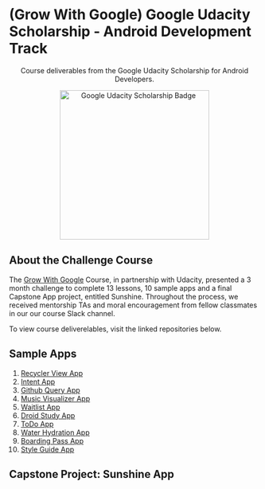 # (Grow With Google) Google Udacity Scholarship - Android Development Track
<p align="center">Course deliverables from the Google Udacity Scholarship for Android Developers.</p>

<p align="center">
  <img src="http://bsft.io/x/qej8cn?uid=41c82f6d-b119-4efd-96d1-bdd6d12d0d04&mid=71bc16dc-ecd8-4745-84dd-b637289091e0&txnid=47d38ef5-bd0a-4e05-b0e9-385b572f8bd1" width="300" height="300" title="Google Udacity Scholarship Badge" >
</p>

## About the Challenge Course
The [Grow With Google](https://grow.google/developers/) Course, in partnership with Udacity, presented a 3 month challenge to complete 13 lessons, 10 sample apps and a final Capstone App project, entitled Sunshine. Throughout the process, we received mentorship TAs and moral encouragement from fellow classmates in our our course Slack channel.

To view course deliverelables, visit the linked repositories below.


## Sample Apps
1.  [Recycler View App](https://grow.google/developers/)
2.  [Intent App](https://grow.google/developers/)
3.  [Github Query App](https://grow.google/developers/)
4.  [Music Visualizer App](https://grow.google/developers/)
5.  [Waitlist App](https://grow.google/developers/)
6.  [Droid Study App](https://grow.google/developers/)
7.  [ToDo App](https://grow.google/developers/)
8.  [Water Hydration App](https://grow.google/developers/)
9.  [Boarding Pass App](https://grow.google/developers/)
10. [Style Guide App](https://grow.google/developers/)

## Capstone Project: Sunshine App
